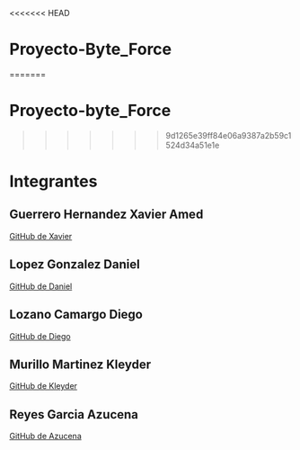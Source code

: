 <<<<<<< HEAD
# Proyecto-Byte_Force
=======
# Proyecto-byte_Force
>>>>>>> 9d1265e39ff84e06a9387a2b59c1524d34a51e1e


# Integrantes 


## Guerrero Hernandez Xavier Amed
[GitHub de Xavier](https://github.com/XavierGuerreroo)

## Lopez Gonzalez Daniel
[GitHub de Daniel](https://github.com/LopezDanielgod)

## Lozano Camargo Diego 
[GitHub de Diego](https://github.com/D1egoXD)

## Murillo Martinez Kleyder 
[GitHub de Kleyder](https://github.com/KleyderMurillo)

## Reyes Garcia Azucena 
[GitHub de Azucena](https://github.com/AzucenaReyesGarcia)